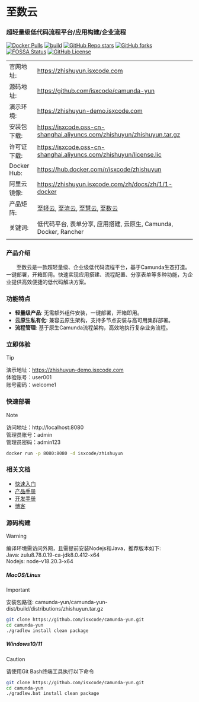# 至数云

### 超轻量级低代码流程平台/应用构建/企业流程

[![Docker Pulls](https://img.shields.io/docker/pulls/isxcode/zhishuyun)](https://hub.docker.com/r/isxcode/zhishuyun)
[![build](https://github.com/isxcode/camunda-yun/actions/workflows/build-app.yml/badge.svg?branch=main)](https://github.com/isxcode/camunda-yun/actions/workflows/build-app.yml)
[![GitHub Repo stars](https://img.shields.io/github/stars/isxcode/camunda-yun)](https://github.com/isxcode/camunda-yun)
[![GitHub forks](https://img.shields.io/github/forks/isxcode/camunda-yun)](https://github.com/isxcode/camunda-yun/fork)
[![FOSSA Status](https://app.fossa.com/api/projects/git%2Bgithub.com%2Fisxcode%2Fcamunda-yun.svg?type=shield&issueType=license)](https://app.fossa.com/projects/git%2Bgithub.com%2Fisxcode%2Fcamunda-yun?ref=badge_shield&issueType=license)
[![GitHub License](https://img.shields.io/github/license/isxcode/camunda-yun)](https://github.com/isxcode/camunda-yun/blob/main/LICENSE)

|             |                                                                                                                                                         |
|-------------|---------------------------------------------------------------------------------------------------------------------------------------------------------|
| 官网地址:       | https://zhishuyun.isxcode.com                                                                                                                           |
| 源码地址:       | https://github.com/isxcode/camunda-yun                                                                                                                  |
| 演示环境:       | https://zhishuyun-demo.isxcode.com                                                                                                                      |
| 安装包下载:      | https://isxcode.oss-cn-shanghai.aliyuncs.com/zhishuyun/zhishuyun.tar.gz                                                                                 |
| 许可证下载:      | https://isxcode.oss-cn-shanghai.aliyuncs.com/zhishuyun/license.lic                                                                                      |
| Docker Hub: | https://hub.docker.com/r/isxcode/zhishuyun                                                                                                              |
| 阿里云镜像:      | https://zhishuyun.isxcode.com/zh/docs/zh/1/1-docker                                                                                                     |
| 产品矩阵:       | [至轻云](https://zhiqingyun.isxcode.com), [至流云](https://zhiliuyun.isxcode.com), [至慧云](https://zhihuiyun.isxcode.com), [至数云](https://zhishuyun.isxcode.com) |
| 关键词:        | 低代码平台, 表单分享, 应用搭建, 云原生, Camunda, Docker, Rancher                                                                                                        |
|             |                                                                                                                                                         |

### 产品介绍

&nbsp;&nbsp;&nbsp;&nbsp;&nbsp;&nbsp;&nbsp;至数云是一款超轻量级、企业级低代码流程平台，基于Camunda生态打造。一键部署，开箱即用。快速实现应用搭建、流程配置、分享表单等多种功能，为企业提供高效便捷的低代码解决方案。

### 功能特点

- **轻量级产品**: 无需额外组件安装，一键部署，开箱即用。
- **云原生私有化**: 兼容云原生架构，支持多节点安装与高可用集群部署。
- **流程管理**: 基于原生Camunda流程架构，高效地执行复杂业务流程。

### 立即体验

> [!TIP]
> 演示地址：https://zhishuyun-demo.isxcode.com </br>
> 体验账号：user001 </br>
> 账号密码：welcome1

### 快速部署

> [!NOTE]
> 访问地址：http://localhost:8080 <br/>
> 管理员账号：admin <br/>
> 管理员密码：admin123

```bash
docker run -p 8080:8080 -d isxcode/zhishuyun
```

### 相关文档

- [快速入门](https://zhishuyun.isxcode.com/zh/docs/zh/1/0)
- [产品手册](https://zhishuyun.isxcode.com/zh/docs/zh/2/0)
- [开发手册](https://zhishuyun.isxcode.com/zh/docs/zh/6/1)
- [博客](https://ispong.isxcode.com/tags/spring/)

### 源码构建

> [!WARNING]
> 编译环境需访问外网，且需提前安装Nodejs和Java，推荐版本如下: </br>
> Java: zulu8.78.0.19-ca-jdk8.0.412-x64 </br>
> Nodejs: node-v18.20.3-x64

##### MacOS/Linux

> [!IMPORTANT]
> 安装包路径: camunda-yun/camunda-yun-dist/build/distributions/zhishuyun.tar.gz

```bash
git clone https://github.com/isxcode/camunda-yun.git
cd camunda-yun
./gradlew install clean package
```

##### Windows10/11

> [!CAUTION]
> 请使用Git Bash终端工具执行以下命令

```bash
git clone https://github.com/isxcode/camunda-yun.git
cd camunda-yun
./gradlew.bat install clean package
```

